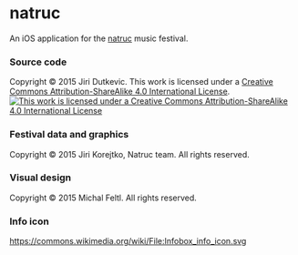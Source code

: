 # natruc
An iOS application for the [natruc](http://www.natruc.eu/) music festival.

### Source code
Copyright &copy; 2015 Jiri Dutkevic.
This work is licensed under a [Creative Commons Attribution-ShareAlike 4.0 International License](http://creativecommons.org/licenses/by-sa/4.0/).
[![This work is licensed under a Creative Commons Attribution-ShareAlike 4.0 International License](https://i.creativecommons.org/l/by-sa/4.0/88x31.png)](http://creativecommons.org/licenses/by-sa/4.0/)

### Festival data and graphics
Copyright &copy; 2015 Jiri Korejtko, Natruc team. All rights reserved.

### Visual design
Copyright &copy; 2015 Michal Feltl. All rights reserved.

### Info icon
https://commons.wikimedia.org/wiki/File:Infobox_info_icon.svg
